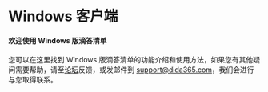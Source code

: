 # Windows 客户端

#### 欢迎使用 Windows 版滴答清单

您可以在这里找到 Windows 版滴答清单的功能介绍和使用方法，如果您有其他疑问需要帮助，请至[论坛](http://help.dida365.com/questions)反馈，或发邮件到 support@dida365.com，我们会进行与您取得联系。


